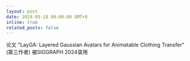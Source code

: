 ```yaml
---
layout: post
date: 2024-05-18 00:00:00 GMT+8
inline: true
related_posts: false
---
```


论文 "LayGA: Layered Gaussian Avatars for Animatable Clothing Transfer" (第三作者) 被SIGGRAPH 2024录用